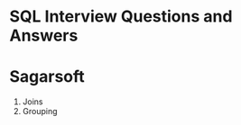# SQL Interview Questions and Answers

# Sagarsoft

1. Joins
2. Grouping

<!--stackedit_data:
eyJoaXN0b3J5IjpbNDkzNTc0NTA2LDE1MjcyODQ5M119
-->